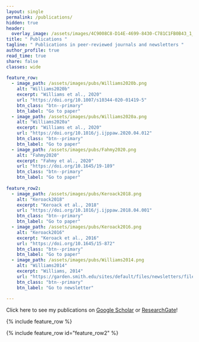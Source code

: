 ```yaml
---
layout: single
permalink: /publications/   
hidden: true
header:
  overlay_image: /assets/images/4C9008C8-D14E-4699-8430-C781C1FB0B43_1_105_c.jpeg
title: " Publications "
tagline: " Publications in peer-reviewed journals and newsletters "   
author_profile: true
read_time: true
share: false
classes: wide
    
feature_row:
  - image_path: /assets/images/pubs/Williams2020b.png
    alt: "Williams2020b"
    excerpt: "Williams et al., 2020"
    url: "https://doi.org/10.1007/s10344-020-01419-5"
    btn_class: "btn--primary"
    btn_label: "Go to paper"
  - image_path: /assets/images/pubs/Williams2020a.png
    alt: "Williams2020a"
    excerpt: "Williams et al., 2020"
    url: "https://doi.org/10.1016/j.ijppaw.2020.04.012"
    btn_class: "btn--primary"
    btn_label: "Go to paper"
  - image_path: /assets/images/pubs/Fahmy2020.png
    alt: "Fahmy2020"
    excerpt: "Fahmy et al., 2020"
    url: "https://doi.org/10.1645/19-189"
    btn_class: "btn--primary"
    btn_label: "Go to paper"
    
feature_row2:
  - image_path: /assets/images/pubs/Keroack2018.png
    alt: "Keroack2018"
    excerpt: "Keroack et al., 2018"
    url: "https://doi.org/10.1016/j.ijppaw.2018.04.001"
    btn_class: "btn--primary"
    btn_label: "Go to paper"
  - image_path: /assets/images/pubs/Keroack2016.png
    alt: "Keroack2016"
    excerpt: "Keroack et al., 2016"
    url: "https://doi.org/10.1645/15-872"
    btn_class: "btn--primary"
    btn_label: "Go to paper"
  - image_path: /assets/images/pubs/Williams2014.png
    alt: "Williams2014"
    excerpt: "Williams, 2014"
    url: "https://garden.smith.edu/sites/default/files/newsletters/files/newsfall14.pdf"
    btn_class: "btn--primary"
    btn_label: "Go to newsletter"
 
---
```


Click here to see my publications on [Google Scholar](https://scholar.google.com/citations?user=4LCDPcUAAAAJ&hl=en) or [ResearchGate](https://www.researchgate.net/profile/Kalani_Williams/publications)!

{% include feature_row %}

{% include feature_row id="feature_row2" %}
